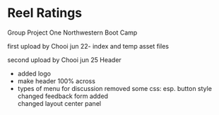 # Reel Ratings
Group Project One Northwestern Boot Camp

first upload by Chooi jun 22- index and temp asset files 

second upload by Chooi jun 25
Header
- added logo
- make header 100% across
- types of menu for discussion
removed some css: esp. button style 
changed feedback form 
added <div id="map">
changed layout center panel

